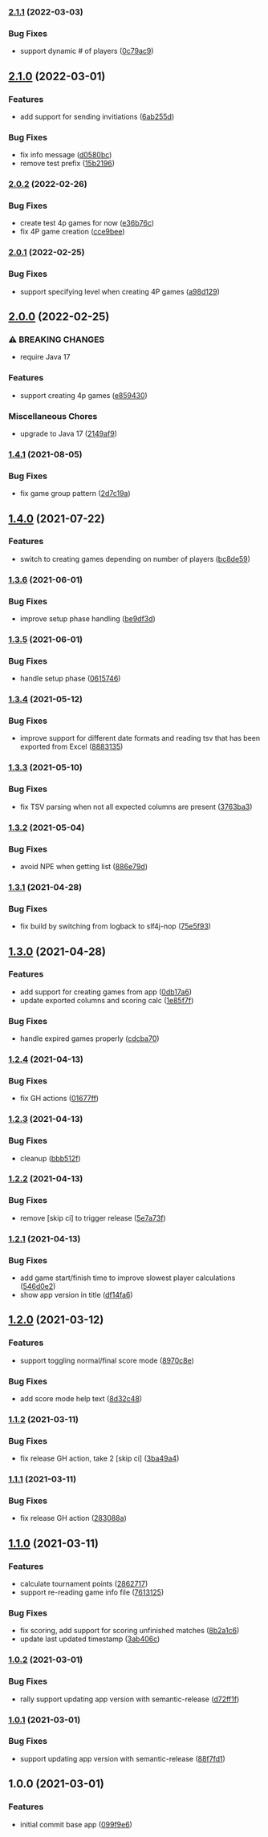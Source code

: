### [2.1.1](https://github.com/markwoon/NationsTournamentTool/compare/v2.1.0...v2.1.1) (2022-03-03)


### Bug Fixes

* support dynamic # of players ([0c79ac9](https://github.com/markwoon/NationsTournamentTool/commit/0c79ac974fee464900985c63763e24076eec4524))

## [2.1.0](https://github.com/markwoon/NationsTournamentTool/compare/v2.0.2...v2.1.0) (2022-03-01)


### Features

* add support for sending invitiations ([6ab255d](https://github.com/markwoon/NationsTournamentTool/commit/6ab255d8225960e630d5cbad8a759de410e38684))


### Bug Fixes

* fix info message ([d0580bc](https://github.com/markwoon/NationsTournamentTool/commit/d0580bca8abc0ca405bcee3c05072424727db82e))
* remove test prefix ([15b2196](https://github.com/markwoon/NationsTournamentTool/commit/15b21961d0debc832d4fdcba0c19f57e26ac2358))

### [2.0.2](https://github.com/markwoon/NationsTournamentTool/compare/v2.0.1...v2.0.2) (2022-02-26)


### Bug Fixes

* create test 4p games for now ([e36b76c](https://github.com/markwoon/NationsTournamentTool/commit/e36b76cd254be8becec89807e588c89e531a170e))
* fix 4P game creation ([cce9bee](https://github.com/markwoon/NationsTournamentTool/commit/cce9bee0087f91cc4c83472cc693d8124e4ca5fd))

### [2.0.1](https://github.com/markwoon/NationsTournamentTool/compare/v2.0.0...v2.0.1) (2022-02-25)


### Bug Fixes

* support specifying level when creating 4P games ([a98d129](https://github.com/markwoon/NationsTournamentTool/commit/a98d1294b73799036e82cb25a308f8f448ff74e3))

## [2.0.0](https://github.com/markwoon/NationsTournamentTool/compare/v1.4.1...v2.0.0) (2022-02-25)


### ⚠ BREAKING CHANGES

* require Java 17

### Features

* support creating 4p games ([e859430](https://github.com/markwoon/NationsTournamentTool/commit/e85943083d10adac0d9d28f469764918e8bda67a))


### Miscellaneous Chores

* upgrade to Java 17 ([2149af9](https://github.com/markwoon/NationsTournamentTool/commit/2149af9bf44b106f8129e6ab4faa08dd228d1189))

### [1.4.1](https://github.com/markwoon/NationsTournamentTool/compare/v1.4.0...v1.4.1) (2021-08-05)


### Bug Fixes

* fix game group pattern ([2d7c19a](https://github.com/markwoon/NationsTournamentTool/commit/2d7c19ac6da568ea4e9b8a3062ad90d5d12af468))

## [1.4.0](https://github.com/markwoon/NationsTournamentTool/compare/v1.3.6...v1.4.0) (2021-07-22)


### Features

* switch to creating games depending on number of players ([bc8de59](https://github.com/markwoon/NationsTournamentTool/commit/bc8de59297f5639a8fa020681be31dc5c597eb31))

### [1.3.6](https://github.com/markwoon/NationsTournamentTool/compare/v1.3.5...v1.3.6) (2021-06-01)


### Bug Fixes

* improve setup phase handling ([be9df3d](https://github.com/markwoon/NationsTournamentTool/commit/be9df3df6e5ec350a572c45f71ba5b40b0e3c6bb))

### [1.3.5](https://github.com/markwoon/NationsTournamentTool/compare/v1.3.4...v1.3.5) (2021-06-01)


### Bug Fixes

* handle setup phase ([0615746](https://github.com/markwoon/NationsTournamentTool/commit/061574621d6b4916cbe649105a877fe3f5777164))

### [1.3.4](https://github.com/markwoon/NationsTournamentTool/compare/v1.3.3...v1.3.4) (2021-05-12)


### Bug Fixes

* improve support for different date formats and reading tsv that has been exported from Excel ([8883135](https://github.com/markwoon/NationsTournamentTool/commit/88831355c8d8498e4642bf1eea93c05a86079cfe))

### [1.3.3](https://github.com/markwoon/NationsTournamentTool/compare/v1.3.2...v1.3.3) (2021-05-10)


### Bug Fixes

* fix TSV parsing when not all expected columns are present ([3763ba3](https://github.com/markwoon/NationsTournamentTool/commit/3763ba3cc00377786470a0fd3bbcff84ab29a283))

### [1.3.2](https://github.com/markwoon/NationsTournamentTool/compare/v1.3.1...v1.3.2) (2021-05-04)


### Bug Fixes

* avoid NPE when getting list ([886e79d](https://github.com/markwoon/NationsTournamentTool/commit/886e79def48161ca464c9ec8495970f2f4a0ea28))

### [1.3.1](https://github.com/markwoon/NationsTournamentTool/compare/v1.3.0...v1.3.1) (2021-04-28)


### Bug Fixes

* fix build by switching from logback to slf4j-nop ([75e5f93](https://github.com/markwoon/NationsTournamentTool/commit/75e5f9380cdc55a90ccc74d7af439386fd53c419))

## [1.3.0](https://github.com/markwoon/NationsTournamentTool/compare/v1.2.4...v1.3.0) (2021-04-28)


### Features

* add support for creating games from app ([0db17a6](https://github.com/markwoon/NationsTournamentTool/commit/0db17a64d046acb09f20164017edca27d27d8527))
* update exported columns and scoring calc ([1e85f7f](https://github.com/markwoon/NationsTournamentTool/commit/1e85f7fb1647596f52d8f5c22b4553a6d74e5f43))


### Bug Fixes

* handle expired games properly ([cdcba70](https://github.com/markwoon/NationsTournamentTool/commit/cdcba70f2ecc361951625564b12f16d3b2424390))

### [1.2.4](https://github.com/markwoon/NationsTournamentTool/compare/v1.2.3...v1.2.4) (2021-04-13)


### Bug Fixes

* fix GH actions ([01677ff](https://github.com/markwoon/NationsTournamentTool/commit/01677ffbe9fc833501a564f44493a923279af762))

### [1.2.3](https://github.com/markwoon/NationsTournamentTool/compare/v1.2.2...v1.2.3) (2021-04-13)


### Bug Fixes

* cleanup ([bbb512f](https://github.com/markwoon/NationsTournamentTool/commit/bbb512f60745aacc4a7a7846be19cab97de279e5))

### [1.2.2](https://github.com/markwoon/NationsTournamentTool/compare/v1.2.1...v1.2.2) (2021-04-13)


### Bug Fixes

* remove [skip ci] to trigger release ([5e7a73f](https://github.com/markwoon/NationsTournamentTool/commit/5e7a73f6afb70e39f092a573442b37f6644cebb8))

### [1.2.1](https://github.com/markwoon/NationsTournamentTool/compare/v1.2.0...v1.2.1) (2021-04-13)


### Bug Fixes

* add game start/finish time to improve slowest player calculations ([546d0e2](https://github.com/markwoon/NationsTournamentTool/commit/546d0e2bb0dc33274e86eaa0fa2b6c5ba6aeb86b))
* show app version in title ([df14fa6](https://github.com/markwoon/NationsTournamentTool/commit/df14fa642ad7c548fb5e444932952fda3d300fc7))

## [1.2.0](https://github.com/markwoon/NationsTournamentTool/compare/v1.1.2...v1.2.0) (2021-03-12)


### Features

* support toggling normal/final score mode ([8970c8e](https://github.com/markwoon/NationsTournamentTool/commit/8970c8e33e33ce8093008478e997f4aeafcb87a1))


### Bug Fixes

* add score mode help text ([8d32c48](https://github.com/markwoon/NationsTournamentTool/commit/8d32c480d397039bb9603cc961cb5981befa209f))

### [1.1.2](https://github.com/markwoon/NationsTournamentTool/compare/v1.1.1...v1.1.2) (2021-03-11)


### Bug Fixes

* fix release GH action, take 2 [skip ci] ([3ba49a4](https://github.com/markwoon/NationsTournamentTool/commit/3ba49a4ec389bd2c32a3c4a9d9b7ad883a261691))

### [1.1.1](https://github.com/markwoon/NationsTournamentTool/compare/v1.1.0...v1.1.1) (2021-03-11)


### Bug Fixes

* fix release GH action ([283088a](https://github.com/markwoon/NationsTournamentTool/commit/283088a194987871a838b80c3b6b02e621d73881))

## [1.1.0](https://github.com/markwoon/NationsTournamentTool/compare/v1.0.2...v1.1.0) (2021-03-11)


### Features

* calculate tournament points ([2862717](https://github.com/markwoon/NationsTournamentTool/commit/28627171e189761b70dc4be2571c8dd0160b7da2))
* support re-reading game info file ([7613125](https://github.com/markwoon/NationsTournamentTool/commit/7613125dd2a439a59a16ab15f5611a288a47ccbd))


### Bug Fixes

* fix scoring, add support for scoring unfinished matches ([8b2a1c6](https://github.com/markwoon/NationsTournamentTool/commit/8b2a1c60e0003643d04720e917914393cda89de7))
* update last updated timestamp ([3ab406c](https://github.com/markwoon/NationsTournamentTool/commit/3ab406cd71ff76706943471715df955bfa2df982))

### [1.0.2](https://github.com/markwoon/NationsTournamentTool/compare/v1.0.1...v1.0.2) (2021-03-01)


### Bug Fixes

* rally support updating app version with semantic-release ([d72ff1f](https://github.com/markwoon/NationsTournamentTool/commit/d72ff1fbcd25be01cbf7982577323cf1e3585d6b))

### [1.0.1](https://github.com/markwoon/NationsTournamentTool/compare/v1.0.0...v1.0.1) (2021-03-01)


### Bug Fixes

* support updating app version with semantic-release ([88f7fd1](https://github.com/markwoon/NationsTournamentTool/commit/88f7fd1b3caba429697b35b36d286d31a3483998))

## 1.0.0 (2021-03-01)


### Features

* initial commit base app ([099f9e6](https://github.com/markwoon/NationsTournamentTool/commit/099f9e6eb392ae157e4fbf5f2e0a03c412efa81f))
